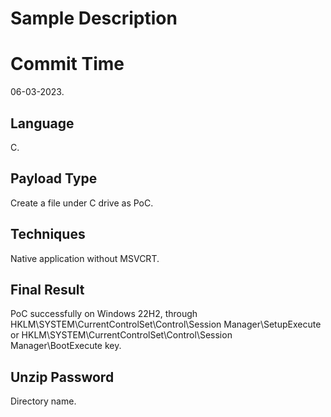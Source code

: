 # Sample Description

# Commit Time

06-03-2023.

## Language

C.

## Payload Type

Create a file under C drive as PoC.

## Techniques

Native application without MSVCRT.

## Final Result

PoC successfully on Windows 22H2, through HKLM\SYSTEM\CurrentControlSet\Control\Session Manager\SetupExecute or HKLM\SYSTEM\CurrentControlSet\Control\Session Manager\BootExecute key.

## Unzip Password

Directory name.
